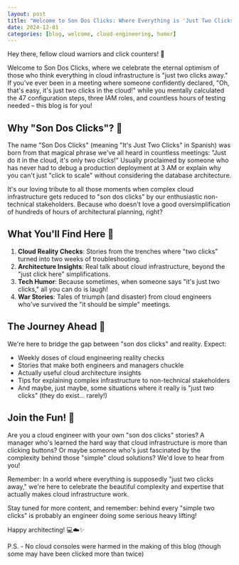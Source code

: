 ```yaml
---
layout: post
title: "Welcome to Son Dos Clicks: Where Everything is 'Just Two Clicks Away' 😉"
date: 2024-12-01
categories: [blog, welcome, cloud-engineering, humor]
---
```


Hey there, fellow cloud warriors and click counters! 👋

Welcome to Son Dos Clicks, where we celebrate the eternal optimism of those who think everything in cloud infrastructure is "just two clicks away." If you've ever been in a meeting where someone confidently declared, "Oh, that's easy, it's just two clicks in the cloud!" while you mentally calculated the 47 configuration steps, three IAM roles, and countless hours of testing needed – this blog is for you!

## Why "Son Dos Clicks"? 🤔

The name "Son Dos Clicks" (meaning "It's Just Two Clicks" in Spanish) was born from that magical phrase we've all heard in countless meetings: "Just do it in the cloud, it's only two clicks!" Usually proclaimed by someone who has never had to debug a production deployment at 3 AM or explain why you can't just "click to scale" without considering the database architecture.

It's our loving tribute to all those moments when complex cloud infrastructure gets reduced to "son dos clicks" by our enthusiastic non-technical stakeholders. Because who doesn't love a good oversimplification of hundreds of hours of architectural planning, right?

## What You'll Find Here 🎯

1. **Cloud Reality Checks**: Stories from the trenches where "two clicks" turned into two weeks of troubleshooting.
2. **Architecture Insights**: Real talk about cloud infrastructure, beyond the "just click here" simplifications.
3. **Tech Humor**: Because sometimes, when someone says "it's just two clicks," all you can do is laugh!
4. **War Stories**: Tales of triumph (and disaster) from cloud engineers who've survived the "it should be simple" meetings.

## The Journey Ahead 🚀

We're here to bridge the gap between "son dos clicks" and reality. Expect:

- Weekly doses of cloud engineering reality checks
- Stories that make both engineers and managers chuckle
- Actually useful cloud architecture insights
- Tips for explaining complex infrastructure to non-technical stakeholders
- And maybe, just maybe, some situations where it really is "just two clicks" (they do exist... rarely!)

## Join the Fun! 🎉

Are you a cloud engineer with your own "son dos clicks" stories? A manager who's learned the hard way that cloud infrastructure is more than clicking buttons? Or maybe someone who's just fascinated by the complexity behind those "simple" cloud solutions? We'd love to hear from you!

Remember: In a world where everything is supposedly "just two clicks away," we're here to celebrate the beautiful complexity and expertise that actually makes cloud infrastructure work.

Stay tuned for more content, and remember: behind every "simple two clicks" is probably an engineer doing some serious heavy lifting!

Happy architecting! 💻☁️✨

P.S. - No cloud consoles were harmed in the making of this blog (though some may have been clicked more than twice)

